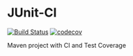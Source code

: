# JUnit-CI

[![Build Status](https://app.travis-ci.com/hardith/JUnit-CI.svg?branch=master)](https://app.travis-ci.com/hardith/JUnit-CI) [![codecov](https://img.shields.io/codecov/c/github/hardith/JUnit-CI/master)](https://codecov.io/gh/hardith/JUnit-CI) 



Maven project with CI and Test Coverage
